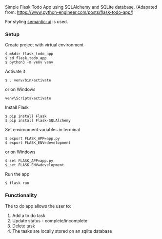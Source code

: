 Simple Flask Todo App using SQLAlchemy and SQLite database.
(Adapated from: https://www.python-engineer.com/posts/flask-todo-app/)

For styling [semantic-ui](https://semantic-ui.com/) is used.

### Setup
Create project with virtual environment

```console
$ mkdir flask_todo_app
$ cd flask_todo_app
$ python3 -m venv venv
```

Activate it
```console
$ . venv/bin/activate
```

or on Windows
```console
venv\Scripts\activate
```

Install Flask
```console
$ pip install Flask
$ pip install Flask-SQLAlchemy
```

Set environment variables in terminal
```console
$ export FLASK_APP=app.py
$ export FLASK_ENV=development
```

or on Windows
```console
$ set FLASK_APP=app.py
$ set FLASK_ENV=development
```

Run the app
```console
$ flask run
```

### Functionality 

The to do app allows the user to:
1. Add a to do task 
2. Update status - complete/incomplete
3. Delete task 
4. The tasks are locally stored on an sqlite database 